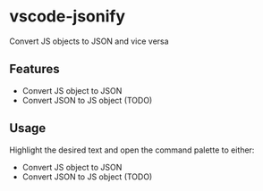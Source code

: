 # vscode-jsonify

Convert JS objects to JSON and vice versa

## Features

* Convert JS object to JSON
* Convert JSON to JS object (TODO)

## Usage

Highlight the desired text and open the command palette to either:
* Convert JS object to JSON
* Convert JSON to JS object (TODO)
